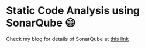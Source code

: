 # Static Code Analysis using SonarQube :smile:

Check my blog for details of SonarQube at [this link](https://iq.opengenus.org/sonarqube-for-code-coverage-analysis/)
